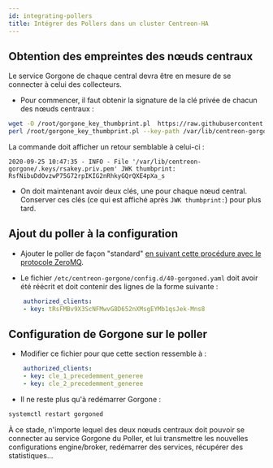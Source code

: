 ```yaml
---
id: integrating-pollers
title: Intégrer des Pollers dans un cluster Centreon-HA
---
```


## Obtention des empreintes des nœuds centraux

Le service Gorgone de chaque central devra être en mesure de se connecter à celui des collecteurs.

* Pour commencer, il faut obtenir la signature de la clé privée de chacun des nœuds centraux :

```bash
wget -O /root/gorgone_key_thumbprint.pl  https://raw.githubusercontent.com/centreon/centreon-gorgone/master/contrib/gorgone_key_thumbprint.pl
perl /root/gorgone_key_thumbprint.pl --key-path /var/lib/centreon-gorgone/.keys/rsakey.priv.pem
```

La commande doit afficher un retour semblable à celui-ci :

```text
2020-09-25 10:47:35 - INFO - File '/var/lib/centreon-gorgone/.keys/rsakey.priv.pem' JWK thumbprint: RsfNibuDdOvzwP75G72rpIKIG2nRhkyGQrQXE4pXa_s
```

* On doit maintenant avoir deux clés, une pour chaque nœud central. Conserver ces clés (ce qui est affiché après `JWK thumbprint:`) pour plus tard.

## Ajout du poller à la configuration

* Ajouter le poller de façon "standard" [en suivant cette procédure avec le protocole ZeroMQ](../../monitoring/monitoring-servers/add-a-poller-to-configuration.md).

* Le fichier `/etc/centreon-gorgone/config.d/40-gorgoned.yaml` doit avoir été réécrit et doit contenir des lignes de la forme suivante :

```yml
    authorized_clients:
    - key: tRsFMBv9X3ScNFMwvG8D652nXMsgEYMb1qsJek-Mns8
```

## Configuration de Gorgone sur le poller

* Modifier ce fichier pour que cette section ressemble à :

```yml
    authorized_clients:
    - key: cle_1_precedemment_generee
    - key: cle_2_precedemment_generee
```

* Il ne reste plus qu'à redémarrer Gorgone :

```bash
systemctl restart gorgoned
```

À ce stade, n'importe lequel des deux nœuds centraux doit pouvoir se connecter au service Gorgone du Poller, et lui transmettre les nouvelles configurations engine/broker, redémarrer des services, récupérer des statistiques...
